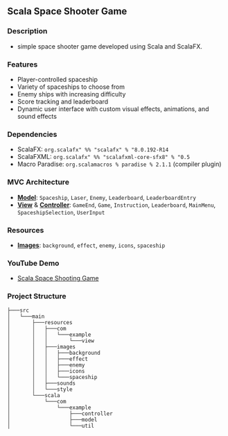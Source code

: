 ## Scala Space Shooter Game

### Description
- simple space shooter game developed using Scala and ScalaFX. 

### Features
- Player-controlled spaceship
- Variety of spaceships to choose from
- Enemy ships with increasing difficulty
- Score tracking and leaderboard
- Dynamic user interface with custom visual effects, animations, and sound effects

### Dependencies
- ScalaFX: `org.scalafx" %% "scalafx" % "8.0.192-R14`
- ScalaFXML: `org.scalafx" %% "scalafxml-core-sfx8" % "0.5`
- Macro Paradise: `org.scalamacros % paradise % 2.1.1` (compiler plugin)

### MVC Architecture
- [**Model**](src/main/scala/com/example/model): `Spaceship`, `Laser`, `Enemy`, `Leaderboard`, `LeaderboardEntry`
- [**View**](src/main/resources/com/example/view) & [**Controller**](src/main/scala/com/example/controller): `GameEnd`, `Game`, `Instruction`, `Leaderboard`, `MainMenu`, `SpaceshipSelection`, `UserInput`

### Resources
- [**Images**](src/main/resources/images): `background`, `effect`, `enemy`, `icons`, `spaceship`

### YouTube Demo
- [Scala Space Shooting Game](https://youtu.be/gxv_pGzMu0c)

### Project Structure
```
├───src
│   └───main
│       ├───resources
│       │   ├───com
│       │   │   └───example
│       │   │       └───view
│       │   ├───images
│       │   │   ├───background
│       │   │   ├───effect
│       │   │   ├───enemy
│       │   │   ├───icons
│       │   │   └───spaceship
│       │   ├───sounds
│       │   └───style
│       └───scala
│           └───com
│               └───example
│                   ├───controller
│                   ├───model
│                   └───util
```
